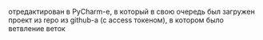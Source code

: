 отредактирован в PyCharm-е, в который в свою очередь был загружен проект из repo из github-а (с access токеном), в котором было ветвление веток